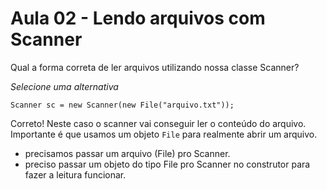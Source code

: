 # Aula 02 - Lendo arquivos com Scanner

Qual a forma correta de ler arquivos utilizando nossa classe Scanner?

*Selecione uma alternativa*

`Scanner sc = new Scanner(new File("arquivo.txt"));`

Correto! Neste caso o scanner vai conseguir ler o conteúdo do arquivo. Importante é que usamos um objeto `File` para realmente abrir um arquivo.

- precisamos passar um arquivo (File) pro Scanner.
- preciso passar um objeto do tipo File pro Scanner no construtor para fazer a leitura funcionar.